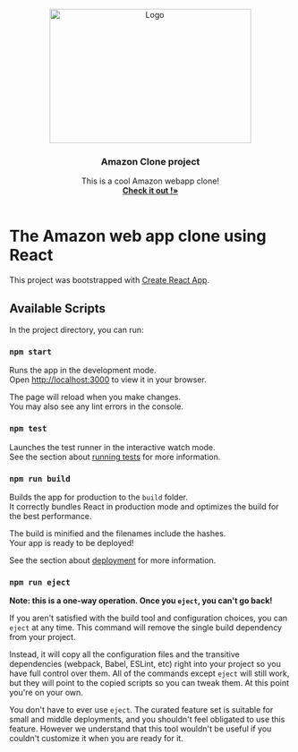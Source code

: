 <!-- PROJECT LOGO -->
<br />
<div align="center">
  <a href="https://github.com/othneildrew/Best-README-Template">
    <img src="https://www.hatchwise.com/wp-content/uploads/2022/05/amazon-logo-1024x683.png" alt="Logo" width="360" height="240">
  </a>

  <h3 align="center">Amazon Clone project</h3>

  <p align="center">
    This is a cool Amazon webapp clone!
    <br />
    <a href="https://clone-app-4c967.firebaseapp.com/home"><strong>Check it out !»</strong></a>
    <br />
    <br />

  </p>
</div>

# The Amazon web app clone using React

This project was bootstrapped with [Create React App](https://github.com/facebook/create-react-app).

## Available Scripts

In the project directory, you can run:

### `npm start`

Runs the app in the development mode.\
Open [http://localhost:3000](http://localhost:3000) to view it in your browser.

The page will reload when you make changes.\
You may also see any lint errors in the console.

### `npm test`

Launches the test runner in the interactive watch mode.\
See the section about [running tests](https://facebook.github.io/create-react-app/docs/running-tests) for more information.

### `npm run build`

Builds the app for production to the `build` folder.\
It correctly bundles React in production mode and optimizes the build for the best performance.

The build is minified and the filenames include the hashes.\
Your app is ready to be deployed!

See the section about [deployment](https://facebook.github.io/create-react-app/docs/deployment) for more information.

### `npm run eject`

**Note: this is a one-way operation. Once you `eject`, you can't go back!**

If you aren't satisfied with the build tool and configuration choices, you can `eject` at any time. This command will remove the single build dependency from your project.

Instead, it will copy all the configuration files and the transitive dependencies (webpack, Babel, ESLint, etc) right into your project so you have full control over them. All of the commands except `eject` will still work, but they will point to the copied scripts so you can tweak them. At this point you're on your own.

You don't have to ever use `eject`. The curated feature set is suitable for small and middle deployments, and you shouldn't feel obligated to use this feature. However we understand that this tool wouldn't be useful if you couldn't customize it when you are ready for it.




